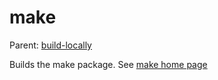 make
====

Parent: [build-locally](../../README.md)

Builds the make package. See [make home page](http://www.gnu.org/software/make/)

